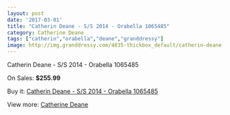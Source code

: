 ```yaml
---
layout: post
date: '2017-03-01'
title: "Catherin Deane - S/S 2014 - Orabella 1065485"
category: Catherine Deane
tags: ["catherin","orabella","deane","granddressy"]
image: http://img.granddressy.com/4835-thickbox_default/catherin-deane-s-s-2014-orabella-1065485.jpg
---
```

Catherin Deane - S/S 2014 - Orabella 1065485

On Sales: **$255.99**
<a href="https://www.granddressy.com/en/catherine-deane/4177-catherin-deane-s-s-2014-orabella-1065485.html"><amp-img layout="responsive" width="600" height="600" src="//img.granddressy.com/4835-thickbox_default/catherin-deane-s-s-2014-orabella-1065485.jpg" alt="Catherin Deane - S/S 2014 - Orabella 1065485 0" /></a>

Buy it: [Catherin Deane - S/S 2014 - Orabella 1065485](https://www.granddressy.com/en/catherine-deane/4177-catherin-deane-s-s-2014-orabella-1065485.html "Catherin Deane - S/S 2014 - Orabella 1065485")

View more: [Catherine Deane](https://www.granddressy.com/en/200-catherine-deane "Catherine Deane")